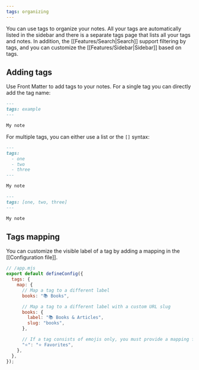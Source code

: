 ```yaml
---
tags: organizing
---
```


You can use tags to organize your notes. All your tags are automatically listed in the sidebar and there is a separate tags page that lists all your tags and notes. In addition, the [[Features/Search|Search]] support filtering by tags, and you can customize the [[Features/Sidebar|Sidebar]] based on tags.

## Adding tags

Use Front Matter to add tags to your notes. For a single tag you can directly add the tag name:

```markdown
---
tags: example
---

My note
```

For multiple tags, you can either use a list or the `[]` syntax:

```markdown
---
tags:
  - one
  - two
  - three
---

My note
```

```markdown
---
tags: [one, two, three]
---

My note
```

## Tags mapping

You can customize the visible label of a tag by adding a mapping in the [[Configuration file]].

```js
// /app.mjs
export default defineConfig({
  tags: {
    map: {
      // Map a tag to a different label
      books: "📚 Books",

      // Map a tag to a different label with a custom URL slug
      books: {
        label: "📚 Books & Articles",
        slug: "books",
      },

      // If a tag consists of emojis only, you must provide a mapping for it.
      "⭐": "⭐ Favorites",
    },
  },
});
```
